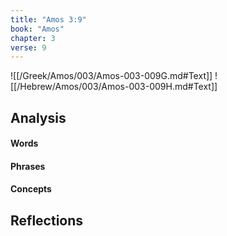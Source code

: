 ```yaml
---
title: "Amos 3:9"
book: "Amos"
chapter: 3
verse: 9
---
```

![[/Greek/Amos/003/Amos-003-009G.md#Text]]
![[/Hebrew/Amos/003/Amos-003-009H.md#Text]]

## Analysis

#### Words

#### Phrases

#### Concepts

## Reflections
